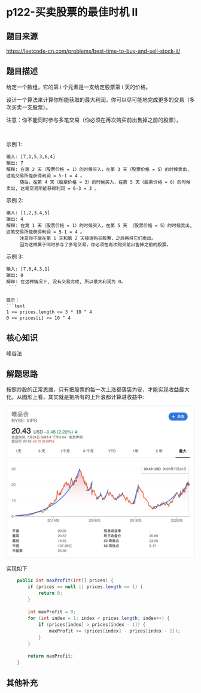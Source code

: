 # p122-买卖股票的最佳时机 II
## 题目来源
https://leetcode-cn.com/problems/best-time-to-buy-and-sell-stock-ii/
## 题目描述

给定一个数组，它的第 i 个元素是一支给定股票第 i 天的价格。

设计一个算法来计算你所能获取的最大利润。你可以尽可能地完成更多的交易（多次买卖一支股票）。

注意：你不能同时参与多笔交易（你必须在再次购买前出售掉之前的股票）。

 

示例 1:
```text
输入: [7,1,5,3,6,4]
输出: 7
解释: 在第 2 天（股票价格 = 1）的时候买入，在第 3 天（股票价格 = 5）的时候卖出, 这笔交易所能获得利润 = 5-1 = 4 。
     随后，在第 4 天（股票价格 = 3）的时候买入，在第 5 天（股票价格 = 6）的时候卖出, 这笔交易所能获得利润 = 6-3 = 3 。
```

示例 2:
```text
输入: [1,2,3,4,5]
输出: 4
解释: 在第 1 天（股票价格 = 1）的时候买入，在第 5 天 （股票价格 = 5）的时候卖出, 这笔交易所能获得利润 = 5-1 = 4 。
     注意你不能在第 1 天和第 2 天接连购买股票，之后再将它们卖出。
     因为这样属于同时参与了多笔交易，你必须在再次购买前出售掉之前的股票。
```

示例 3:
```text
输入: [7,6,4,3,1]
输出: 0
解释: 在这种情况下, 没有交易完成, 所以最大利润为 0。
 ```

提示：
```text
1 <= prices.length <= 3 * 10 ^ 4
0 <= prices[i] <= 10 ^ 4
```
## 核心知识
峰谷法
## 解题思路
按照炒股的正常思维，只有把股票的每一次上涨都落袋为安，才能实现收益最大化。从图形上看，其实就是把所有的上升浪都计算进收益中:

![股票上升浪](../asset/vips股价波动图.png)


实现如下
```java
    public int maxProfit(int[] prices) {
        if (prices == null || prices.length <= 1) {
            return 0;
        }

        int maxProfit = 0;
        for (int index = 1; index < prices.length; index++) {
            if (prices[index] > prices[index - 1]) {
                maxProfit += (prices[index] - prices[index - 1]);
            }
        }

        return maxProfit;
    }

```
## 其他补充
